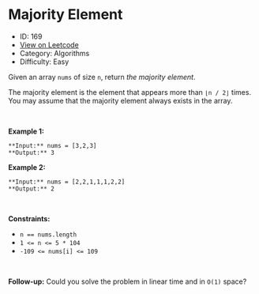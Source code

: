 # Majority Element
* ID: 169
* [View on Leetcode](https://leetcode.com/problems/majority-element)
* Category: Algorithms
* Difficulty: Easy

Given an array `nums` of size `n`, return *the majority element*.


The majority element is the element that appears more than `⌊n / 2⌋` times. You may assume that the majority element always exists in the array.


 


**Example 1:**



```
**Input:** nums = [3,2,3]
**Output:** 3

```
**Example 2:**



```
**Input:** nums = [2,2,1,1,1,2,2]
**Output:** 2

```

 


**Constraints:**


* `n == nums.length`
* `1 <= n <= 5 * 104`
* `-109 <= nums[i] <= 109`


 


**Follow-up:** Could you solve the problem in linear time and in `O(1)` space?